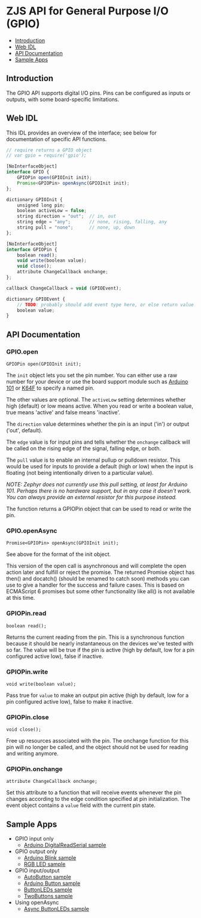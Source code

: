 ZJS API for General Purpose I/O (GPIO)
======================================

* [Introduction](#introduction)
* [Web IDL](#web-idl)
* [API Documentation](#api-documentation)
* [Sample Apps](#sample-apps)

Introduction
------------
The GPIO API supports digital I/O pins. Pins can be configured as inputs or
outputs, with some board-specific limitations.

Web IDL
-------
This IDL provides an overview of the interface; see below for documentation of
specific API functions.

```javascript
// require returns a GPIO object
// var gpio = require('gpio');

[NoInterfaceObject]
interface GPIO {
    GPIOPin open(GPIOInit init);
    Promise<GPIOPin> openAsync(GPIOInit init);
};

dictionary GPIOInit {
    unsigned long pin;
    boolean activeLow = false;
    string direction = "out";  // in, out
    string edge = "any";       // none, rising, falling, any
    string pull = "none";      // none, up, down
};

[NoInterfaceObject]
interface GPIOPin {
    boolean read();
    void write(boolean value);
    void close();
    attribute ChangeCallback onchange;
};

callback ChangeCallback = void (GPIOEvent);

dictionary GPIOEvent {
    // TODO: probably should add event type here, or else return value directly
    boolean value;
}
```

API Documentation
-----------------
### GPIO.open

`GPIOPin open(GPIOInit init);`

The `init` object lets you set the pin number. You can either use a raw
number for your device or use the board support module such as
[Arduino 101](./a101_pins.md) or [K64F](./k64f_pins.md) to specify a named pin.

The other values are optional. The `activeLow` setting determines whether
high (default) or low means active. When you read or write a boolean value,
true means 'active' and false means 'inactive'.

The `direction` value determines whether the pin is an input ('in') or output
('out', default).

The `edge` value is for input pins and tells whether the `onchange` callback
will be called on the rising edge of the signal, falling edge, or both.

The `pull` value is to enable an internal pullup or pulldown resistor. This
would be used for inputs to provide a default (high or low) when the input is
floating (not being intentionally driven to a particular value).

*NOTE: Zephyr does not currently use this pull setting, at least for Arduino
101. Perhaps there is no hardware support, but in any case it doesn't work. You
can always provide an external resistor for this purpose instead.*

The function returns a GPIOPin object that can be used to read or write the pin.

### GPIO.openAsync

`Promise<GPIOPin> openAsync(GPIOInit init);`

See above for the format of the init object.

This version of the open call is asynchronous and will complete the open action
later and fulfill or reject the promise. The returned Promise object has then()
and docatch() (should be renamed to catch soon) methods you can use to give a
handler for the success and failure cases. This is based on ECMAScript 6
promises but some other functionality like all() is not available at this time.

### GPIOPin.read

`boolean read();`

Returns the current reading from the pin. This is a synchronous function because
it should be nearly instantaneous on the devices we've tested with so far. The
value will be true if the pin is active (high by default, low for a pin
configured active low), false if inactive.

### GPIOPin.write

`void write(boolean value);`

Pass true for `value` to make an output pin active (high by default, low for
a pin configured active low), false to make it inactive.

### GPIOPin.close

`void close();`

Free up resources associated with the pin. The onchange function for this pin
will no longer be called, and the object should not be used for reading and
writing anymore.

### GPIOPin.onchange

`attribute ChangeCallback onchange;`

Set this attribute to a function that will receive events whenever the pin
changes according to the edge condition specified at pin initialization. The
event object contains a `value` field with the current pin state.

Sample Apps
-----------
* GPIO input only
  * [Arduino DigitalReadSerial sample](../samples/arduino/basics/DigitalReadSerial.js)
* GPIO output only
  * [Arduino Blink sample](../samples/arduino/basics/Blink.js)
  * [RGB LED sample](../samples/RGB.js)
* GPIO input/output
  * [AutoButton sample](../samples/AutoButton.js)
  * [Arduino Button sample](../samples/arduino/digital/Button.js)
  * [ButtonLEDs sample](../samples/ButtonLEDs.js)
  * [TwoButtons sample](../samples/TwoButtons.js)
* Using openAsync
  * [Async ButtonLEDs sample](../samples/ButtonLEDsAsync.js)
